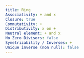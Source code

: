 ```yaml
---
title: Ring
Associativity: + and x
Closure: true
Commutativity: +
Distributivity: x on +
Neutral element: + and x
No Zero Divisors: false
Symetrizability / Inverses: +
Unique inverse (non null): false
---
```

